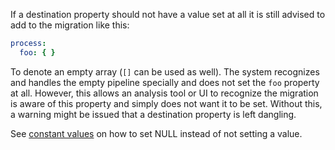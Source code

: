 If a destination property should not have a value set at all it is still advised to add to the migration like this:

```yaml
process:
  foo: { }

```

To denote an empty array (`[]` can be used as well). The system recognizes and handles the empty pipeline specially and does not set the `foo` property at all. However, this allows an analysis tool or UI to recognize the migration is aware of this property and simply does not want it to be set. Without this, a warning might be issued that a destination property is left dangling.

See [constant values](https://drupal.org/node/2171833) on how to set NULL instead of not setting a value.